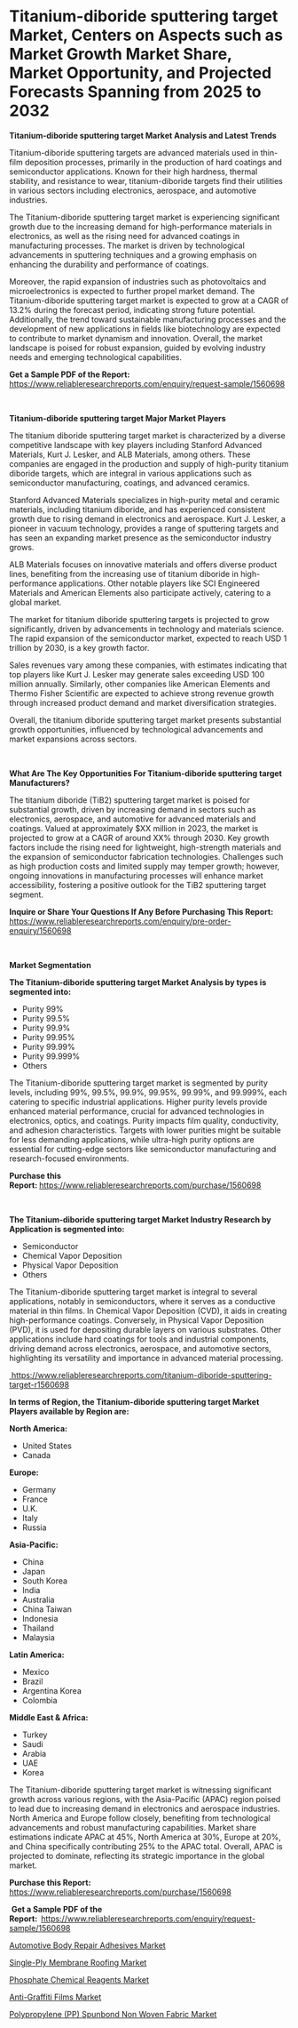 <p><h1>Titanium-diboride sputtering target Market, Centers on Aspects such as Market Growth Market Share, Market Opportunity, and Projected Forecasts Spanning from 2025 to 2032</h1></p><p><strong>Titanium-diboride sputtering target Market Analysis and Latest Trends</strong></p>
<p><p>Titanium-diboride sputtering targets are advanced materials used in thin-film deposition processes, primarily in the production of hard coatings and semiconductor applications. Known for their high hardness, thermal stability, and resistance to wear, titanium-diboride targets find their utilities in various sectors including electronics, aerospace, and automotive industries.</p><p>The Titanium-diboride sputtering target market is experiencing significant growth due to the increasing demand for high-performance materials in electronics, as well as the rising need for advanced coatings in manufacturing processes. The market is driven by technological advancements in sputtering techniques and a growing emphasis on enhancing the durability and performance of coatings. </p><p>Moreover, the rapid expansion of industries such as photovoltaics and microelectronics is expected to further propel market demand. The Titanium-diboride sputtering target market is expected to grow at a CAGR of 13.2% during the forecast period, indicating strong future potential. Additionally, the trend toward sustainable manufacturing processes and the development of new applications in fields like biotechnology are expected to contribute to market dynamism and innovation. Overall, the market landscape is poised for robust expansion, guided by evolving industry needs and emerging technological capabilities.</p></p>
<p><strong>Get a Sample PDF of the Report:&nbsp;</strong> <a href="https://www.reliableresearchreports.com/enquiry/request-sample/1560698?utm_campaign=33&utm_medium=2&utm_source=Github&utm_content=ia&utm_term=02042025&utm_id=titanium-diboride-sputtering-target">https://www.reliableresearchreports.com/enquiry/request-sample/1560698</a></p>
<p>&nbsp;</p>
<p><strong>Titanium-diboride sputtering target Major Market Players</strong></p>
<p><p>The titanium diboride sputtering target market is characterized by a diverse competitive landscape with key players including Stanford Advanced Materials, Kurt J. Lesker, and ALB Materials, among others. These companies are engaged in the production and supply of high-purity titanium diboride targets, which are integral in various applications such as semiconductor manufacturing, coatings, and advanced ceramics.</p><p>Stanford Advanced Materials specializes in high-purity metal and ceramic materials, including titanium diboride, and has experienced consistent growth due to rising demand in electronics and aerospace. Kurt J. Lesker, a pioneer in vacuum technology, provides a range of sputtering targets and has seen an expanding market presence as the semiconductor industry grows.</p><p>ALB Materials focuses on innovative materials and offers diverse product lines, benefiting from the increasing use of titanium diboride in high-performance applications. Other notable players like SCI Engineered Materials and American Elements also participate actively, catering to a global market.</p><p>The market for titanium diboride sputtering targets is projected to grow significantly, driven by advancements in technology and materials science. The rapid expansion of the semiconductor market, expected to reach USD 1 trillion by 2030, is a key growth factor.</p><p>Sales revenues vary among these companies, with estimates indicating that top players like Kurt J. Lesker may generate sales exceeding USD 100 million annually. Similarly, other companies like American Elements and Thermo Fisher Scientific are expected to achieve strong revenue growth through increased product demand and market diversification strategies.</p><p>Overall, the titanium diboride sputtering target market presents substantial growth opportunities, influenced by technological advancements and market expansions across sectors.</p></p>
<p>&nbsp;</p>
<p><strong>What Are The Key Opportunities For Titanium-diboride sputtering target Manufacturers?</strong></p>
<p><p>The titanium diboride (TiB2) sputtering target market is poised for substantial growth, driven by increasing demand in sectors such as electronics, aerospace, and automotive for advanced materials and coatings. Valued at approximately $XX million in 2023, the market is projected to grow at a CAGR of around XX% through 2030. Key growth factors include the rising need for lightweight, high-strength materials and the expansion of semiconductor fabrication technologies. Challenges such as high production costs and limited supply may temper growth; however, ongoing innovations in manufacturing processes will enhance market accessibility, fostering a positive outlook for the TiB2 sputtering target segment.</p></p>
<p><strong>Inquire or Share Your Questions If Any Before Purchasing This Report:</strong> <a href="https://www.reliableresearchreports.com/enquiry/pre-order-enquiry/1560698?utm_campaign=33&utm_medium=2&utm_source=Github&utm_content=ia&utm_term=02042025&utm_id=titanium-diboride-sputtering-target">https://www.reliableresearchreports.com/enquiry/pre-order-enquiry/1560698</a></p>
<p>&nbsp;</p>
<p><strong>Market Segmentation</strong></p>
<p><strong>The Titanium-diboride sputtering target Market Analysis by types is segmented into:</strong></p>
<p><ul><li>Purity 99%</li><li>Purity 99.5%</li><li>Purity 99.9%</li><li>Purity 99.95%</li><li>Purity 99.99%</li><li>Purity 99.999%</li><li>Others</li></ul></p>
<p><p>The Titanium-diboride sputtering target market is segmented by purity levels, including 99%, 99.5%, 99.9%, 99.95%, 99.99%, and 99.999%, each catering to specific industrial applications. Higher purity levels provide enhanced material performance, crucial for advanced technologies in electronics, optics, and coatings. Purity impacts film quality, conductivity, and adhesion characteristics. Targets with lower purities might be suitable for less demanding applications, while ultra-high purity options are essential for cutting-edge sectors like semiconductor manufacturing and research-focused environments.</p></p>
<p><strong>Purchase this Report:&nbsp;</strong><a href="https://www.reliableresearchreports.com/purchase/1560698?utm_campaign=33&utm_medium=2&utm_source=Github&utm_content=ia&utm_term=02042025&utm_id=titanium-diboride-sputtering-target">https://www.reliableresearchreports.com/purchase/1560698</a></p>
<p>&nbsp;</p>
<p><strong>The Titanium-diboride sputtering target Market Industry Research by Application is segmented into:</strong></p>
<p><ul><li>Semiconductor</li><li>Chemical Vapor Deposition</li><li>Physical Vapor Deposition</li><li>Others</li></ul></p>
<p><p>The Titanium-diboride sputtering target market is integral to several applications, notably in semiconductors, where it serves as a conductive material in thin films. In Chemical Vapor Deposition (CVD), it aids in creating high-performance coatings. Conversely, in Physical Vapor Deposition (PVD), it is used for depositing durable layers on various substrates. Other applications include hard coatings for tools and industrial components, driving demand across electronics, aerospace, and automotive sectors, highlighting its versatility and importance in advanced material processing.</p></p>
<p><a href="https://www.reliableresearchreports.com/titanium-diboride-sputtering-target-r1560698?utm_campaign=33&utm_medium=2&utm_source=Github&utm_content=ia&utm_term=02042025&utm_id=titanium-diboride-sputtering-target">&nbsp;https://www.reliableresearchreports.com/titanium-diboride-sputtering-target-r1560698</a></p>
<p><strong>In terms of Region, the Titanium-diboride sputtering target Market Players available by Region are:</strong></p>
<p>
    <p> <strong> North America: </strong>
        <ul>
            <li>United States</li>
            <li>Canada</li>
        </ul>
        </p> 
    <p> <strong> Europe: </strong>
        <ul>
            <li>Germany</li>
            <li>France</li>
            <li>U.K.</li>
            <li>Italy</li>
            <li>Russia</li>
        </ul>
        </p> 
    <p> <strong> Asia-Pacific: </strong>
        <ul>
            <li>China</li>
            <li>Japan</li>
            <li>South Korea</li>
            <li>India</li>
            <li>Australia</li>
            <li>China Taiwan</li>
            <li>Indonesia</li>
            <li>Thailand</li>
            <li>Malaysia</li>
        </ul>
        </p> 
    <p> <strong> Latin America: </strong>
        <ul>
            <li>Mexico</li>
            <li>Brazil</li>
            <li>Argentina Korea</li>
            <li>Colombia</li>
        </ul>
        </p> 
    <p> <strong> Middle East & Africa: </strong>
        <ul>
            <li>Turkey</li>
            <li>Saudi</li>
            <li>Arabia</li>
            <li>UAE</li>
            <li>Korea</li>
        </ul>
    </p>
    </p>
<p><p>The Titanium-diboride sputtering target market is witnessing significant growth across various regions, with the Asia-Pacific (APAC) region poised to lead due to increasing demand in electronics and aerospace industries. North America and Europe follow closely, benefiting from technological advancements and robust manufacturing capabilities. Market share estimations indicate APAC at 45%, North America at 30%, Europe at 20%, and China specifically contributing 25% to the APAC total. Overall, APAC is projected to dominate, reflecting its strategic importance in the global market.</p></p>
<p><strong>Purchase this Report: </strong><a href="https://www.reliableresearchreports.com/purchase/1560698?utm_campaign=33&utm_medium=2&utm_source=Github&utm_content=ia&utm_term=02042025&utm_id=titanium-diboride-sputtering-target">https://www.reliableresearchreports.com/purchase/1560698</a></p>
<p>&nbsp;<strong>Get a Sample PDF of the Report:&nbsp;&nbsp;</strong><a href="https://www.reliableresearchreports.com/enquiry/request-sample/1560698?utm_campaign=33&utm_medium=2&utm_source=Github&utm_content=ia&utm_term=02042025&utm_id=titanium-diboride-sputtering-target">https://www.reliableresearchreports.com/enquiry/request-sample/1560698</a></p>
<p><strong></strong></p>
<p><p><a href="https://github.com/nkbaroga/Market-Research-Report-List-1/blob/main/automotive-body-repair-adhesives-market.md?utm_campaign=33&utm_medium=2&utm_source=Github&utm_content=ia&utm_term=02042025&utm_id=titanium-diboride-sputtering-target">Automotive Body Repair Adhesives Market</a></p><p><a href="https://github.com/hedbomkrahe/Market-Research-Report-List-1/blob/main/single-ply-membrane-roofing-market.md?utm_campaign=33&utm_medium=2&utm_source=Github&utm_content=ia&utm_term=02042025&utm_id=titanium-diboride-sputtering-target">Single-Ply Membrane Roofing Market</a></p><p><a href="https://github.com/elvutedipela/Market-Research-Report-List-1/blob/main/phosphate-chemical-reagents-market.md?utm_campaign=33&utm_medium=2&utm_source=Github&utm_content=ia&utm_term=02042025&utm_id=titanium-diboride-sputtering-target">Phosphate Chemical Reagents Market</a></p><p><a href="https://github.com/rosalinebhakta48/Market-Research-Report-List-1/blob/main/anti-graffiti-films-market.md?utm_campaign=33&utm_medium=2&utm_source=Github&utm_content=ia&utm_term=02042025&utm_id=titanium-diboride-sputtering-target">Anti-Graffiti Films Market</a></p><p><a href="https://github.com/lateshab69/Market-Research-Report-List-1/blob/main/polypropylene-pp-spunbond-non-woven-fabric-market.md?utm_campaign=33&utm_medium=2&utm_source=Github&utm_content=ia&utm_term=02042025&utm_id=titanium-diboride-sputtering-target">Polypropylene (PP) Spunbond Non Woven Fabric Market</a></p></p>